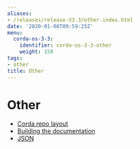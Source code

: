 ```yaml
---
aliases:
- /releases/release-V3.3/other-index.html
date: '2020-01-08T09:59:25Z'
menu:
  corda-os-3-3:
    identifier: corda-os-3-3-other
    weight: 150
tags:
- other
title: Other
---
```



# Other



* [Corda repo layout](corda-repo-layout.md)
* [Building the documentation](building-the-docs.md)
* [JSON](json.md)



